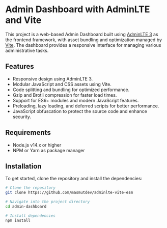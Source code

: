 # Admin Dashboard with AdminLTE and Vite

This project is a web-based Admin Dashboard built using [AdminLTE 3](https://adminlte.io/themes/v3/) as the frontend framework, with asset bundling and optimization managed by [Vite](https://vitejs.dev/). The dashboard provides a responsive interface for managing various administrative tasks.

## Features

- Responsive design using AdminLTE 3.
- Modular JavaScript and CSS assets using Vite.
- Code splitting and bundling for optimized performance.
- Gzip and Brotli compression for faster load times.
- Support for ES6+ modules and modern JavaScript features.
- Preloading, lazy loading, and deferred scripts for better performance.
- JavaScript obfuscation to protect the source code and enhance security.

## Requirements

- Node.js v14.x or higher
- NPM or Yarn as package manager

## Installation

To get started, clone the repository and install the dependencies:

```bash
# Clone the repository
git clone https://github.com/masmutdev/adminlte-vite-esm

# Navigate into the project directory
cd admin-dashboard

# Install dependencies
npm install
```
